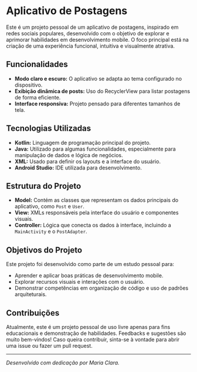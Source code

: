 # Aplicativo de Postagens

Este é um projeto pessoal de um aplicativo de postagens, inspirado em redes sociais populares, desenvolvido com o objetivo de explorar e aprimorar habilidades em desenvolvimento mobile. O foco principal está na criação de uma experiência funcional, intuitiva e visualmente atrativa.

## Funcionalidades

- **Modo claro e escuro:** O aplicativo se adapta ao tema configurado no dispositivo.
- **Exibição dinâmica de posts:** Uso do RecyclerView para listar postagens de forma eficiente.
- **Interface responsiva:** Projeto pensado para diferentes tamanhos de tela.

## Tecnologias Utilizadas

- **Kotlin:** Linguagem de programação principal do projeto.
- **Java:** Utilizado para algumas funcionalidades, especialmente para manipulação de dados e lógica de negócios.
- **XML:** Usado para definir os layouts e a interface do usuário.
- **Android Studio:** IDE utilizada para desenvolvimento.

## Estrutura do Projeto

- **Model:** Contém as classes que representam os dados principais do aplicativo, como `Post` e `User`.
- **View:** XMLs responsáveis pela interface do usuário e componentes visuais.
- **Controller:** Lógica que conecta os dados à interface, incluindo a `MainActivity` e o `PostAdapter`.

## Objetivos do Projeto

Este projeto foi desenvolvido como parte de um estudo pessoal para:
- Aprender e aplicar boas práticas de desenvolvimento mobile.
- Explorar recursos visuais e interações com o usuário.
- Demonstrar competências em organização de código e uso de padrões arquiteturais.

## Contribuições

Atualmente, este é um projeto pessoal de uso livre apenas para fins educacionais e demonstração de habilidades. Feedbacks e sugestões são muito bem-vindos! Caso queira contribuir, sinta-se à vontade para abrir uma issue ou fazer um pull request.

---

*Desenvolvido com dedicação por Maria Clara.*

